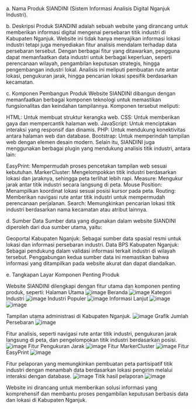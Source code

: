 a. Nama Produk
SIANDINI (Sistem Informasi Analisis Digital Nganjuk Industri).

b. Deskripsi Produk
SIANDINI adalah sebuah website yang dirancang untuk memberikan informasi digital mengenai persebaran titik industri di Kabupaten Nganjuk. Website ini tidak hanya menyajikan informasi lokasi industri tetapi juga menyediakan fitur analisis mendalam terhadap data persebaran tersebut. Dengan berbagai fitur yang ditawarkan, pengguna dapat memanfaatkan data industri untuk berbagai keperluan, seperti perencanaan wilayah, pengambilan keputusan strategis, hingga pengembangan industri lokal. Analisis ini meliputi pembuatan rute antar lokasi, pengukuran jarak, hingga pencarian lokasi spesifik berdasarkan kecamatan.

c. Komponen Pembangun Produk
Website SIANDINI dibangun dengan memanfaatkan berbagai komponen teknologi untuk memastikan fungsionalitas dan keindahan tampilannya. Komponen tersebut meliputi:

HTML: Untuk membuat struktur kerangka web.
CSS: Untuk memberikan gaya dan mempercantik halaman web.
JavaScript: Untuk menciptakan interaksi yang responsif dan dinamis.
PHP: Untuk mendukung konektivitas antara halaman web dan database.
Bootstrap: Untuk memperindah tampilan web dengan elemen desain modern.
Selain itu, SIANDINI juga menggunakan berbagai plugin yang mendukung analisis titik industri, antara lain:

EasyPrint: Mempermudah proses pencetakan tampilan web sesuai kebutuhan.
MarkerCluster: Mengelompokkan titik industri berdasarkan lokasi dan jaraknya, sehingga peta terlihat lebih rapi.
Measure: Mengukur jarak antar titik industri secara langsung di peta.
Mouse Position: Menampilkan koordinat lokasi sesuai posisi kursor pada peta.
Routing: Memberikan navigasi rute antar titik industri untuk mempermudah perencanaan perjalanan.
Search: Memungkinkan pencarian lokasi titik industri berdasarkan nama kecamatan atau atribut lainnya.

d. Sumber Data
Sumber data yang digunakan dalam website SIANDINI diperoleh dari dua sumber utama, yaitu:

Geoportal Kabupaten Nganjuk: Sebagai sumber data spasial resmi untuk lokasi dan informasi persebaran industri.
Data BPS Kabupaten Nganjuk: Sebagai pendukung dalam validasi informasi terkait industri di wilayah tersebut.
Penggabungan kedua sumber data ini memastikan bahwa informasi yang ditampilkan pada website akurat dan dapat diandalkan.

e. Tangkapan Layar Komponen Penting Produk

Website SIANDINI dilengkapi dengan fitur utama dan komponen penting produk, seperti:
Halaman Utama
![image](https://github.com/user-attachments/assets/2925220d-0d07-468a-af72-71e828c2ac1e)
Beranda
![image](https://github.com/user-attachments/assets/ea108f25-39ca-490c-8227-4d5c0e667011)
Kategori Industri
![image](https://github.com/user-attachments/assets/ba85a8e7-1f61-4fee-9169-e16fe9368bc8)
Industri Populer
![image](https://github.com/user-attachments/assets/e404c5e6-7623-43e1-81fb-b5b5716a4f70)
Informasi Lanjut
![image](https://github.com/user-attachments/assets/470b457a-be68-48b3-8fa4-8427b0028fd7)
![image](https://github.com/user-attachments/assets/b7921cc6-3974-4dd9-acce-5f1ccf5770e1)


Tampilan utama administrasi di Kabupaten Nganjuk.
![image](https://github.com/user-attachments/assets/e05c890a-625a-44d3-9e91-4473fae4c0a7)
Grafik Jumlah Persebaran
![image](https://github.com/user-attachments/assets/631056c6-2c07-49f6-9e52-369059b319a9)


Fitur analisis, seperti navigasi rute antar titik industri, pengukuran jarak langsung di peta, dan pengelompokan titik industri berdasarkan posisi.
![image](https://github.com/user-attachments/assets/253d4353-e819-440b-9270-5b525b50d347)
Fitur Pengukuran Jarak
![image](https://github.com/user-attachments/assets/face8065-4797-40ec-96c7-938bb1cb3550)
Fitur MarkerCluster
![image](https://github.com/user-attachments/assets/aedbe07a-faac-4b85-a1ab-219b8816c9f8)
Fitur EasyPrint
![image](https://github.com/user-attachments/assets/277e5962-aef9-4e3a-89cf-6d9aefe8ec89)

Fitur pelaporan yang memungkinkan pembuatan peta partisipatif titik industri dengan menambah data berdasarkan lokasi pengirim melalui interaksi dengan database.
![image](https://github.com/user-attachments/assets/05b2723e-efb9-4cef-9417-5216349db4d6)
Titik hasil pelaporan
![image](https://github.com/user-attachments/assets/29022eeb-53d2-4460-aef2-4305000c6707)

Website ini dirancang untuk memberikan solusi informasi yang komprehensif dan membantu proses pengambilan keputusan berbasis data dan lokasi di Kabupaten Nganjuk.
